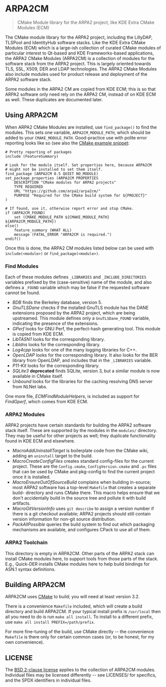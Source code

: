 # ARPA2CM

> CMake Module library for the ARPA2 project, like KDE Extra CMake Modules (ECM)

The CMake module library for the ARPA2 project, including the LillyDAP,
TLSPool and IdentityHub software stacks. Like the KDE Extra CMake Modules (ECM)
which is a large-ish collection of curated CMake modules of particular
interest to Qt-based and KDE Frameworks-based applications, the ARPA2
CMake Modules (ARPA2CM) is a collection of modules for the software
stack from the ARPA2 project. This is largely oriented towards
TLS, SSL, X509, DER and LDAP technologies. The ARPA2 CMake Modules
also include modules used for product release and deployment of
the ARPA2 software stack.

Some modules in the ARPA2 CM are copied from KDE ECM; this is so
that ARPA2 software only need rely on the ARPA2 CM, instead of
on KDE ECM as well. These duplicates are documented later.

## Using ARPA2CM

When ARPA2 CMake Modules are installed, use `find_package()` to find the
modules. This sets one variable, `ARPA2CM_MODULE_PATH`, which should be
added to your `CMAKE_MODULE_PATH`. Good-practice use with polite error
reporting looks like so (see also the [CMake example snippet](CMakeLists.example.txt):

```
# Pretty reporting of packages
include (FeatureSummary)

# Look for the module itself. Set properties here, because ARPA2CM
# might not be installed to set them itself.
find_package (ARPA2CM 0.5 QUIET NO_MODULE)
set_package_properties (ARPA2CM PROPERTIES
    DESCRIPTION "CMake modules for ARPA2 projects"
    TYPE REQUIRED
    URL "https://github.com/arpa2/arpa2cm/"
    PURPOSE "Required for the CMake build system for ${PROJECT}"
)

# If found, use it, otherwise report error and stop CMake.
if (ARPA2CM_FOUND)
    set (CMAKE_MODULE_PATH ${CMAKE_MODULE_PATH} ${ARPA2CM_MODULE_PATH})
else()
    feature_summary (WHAT ALL)
    message (FATAL_ERROR "ARPA2CM is required.")
endif()
```

Once this is done, the ARPA2 CM modules listed below can be used
with `include(<module>)` or `find_package(<module>)`.

### Find Modules

Each of these modules defines `_LIBRARIES` and `_INCLUDE_DIRECTORIES`
variables prefixed by the (case-sensitive) name of the module, and also
defines a `_FOUND` variable which may be false if the requested software
cannot be found.

 - *BDB* finds the Berkeley database, version 5.
 - *GnuTLSDane* checks if the installed GnuTLS module has the DANE extensions
   proposed by the ARPA2 project, which are being upstreamed. This module
   defines only a `GnuTLSDane_FOUND` variable, indicating the presence of the
   extensions.
 - *GPerf* looks for GNU Perf, the perfect-hash generating tool. This module
   is copied from KDE ECM.
 - *LibTASN1* looks for the corresponding library.
 - *Libldns* looks for the corresponding library.
 - *Log4cpp* looks for one of the many logging libraries for C++.
 - *OpenLDAP* looks for the corresponding library. It also looks for the BER
   library from OpenLDAP, and includes that in the `_LIBRARIES` variable.
 - *P11-Kit* looks for the corresponding library.
 - *SQLite3* **deprecated** finds SQLite, version 3, but a similar module is
   now available in CMake itself.
 - *Unbound* looks for the libraries for the caching resolving DNS server
   from NLNet labs.

One more file, *ECMFindModuleHelpers*, is included as support for *FindGperf*,
which comes from KDE ECM.

### ARPA2 Modules

ARPA2 projects have certain standards for building the ARPA2 software stack
itself. These are supported by the modules in the `modules/` directory.
They may be useful for other projects as well; they duplicate functionality
found in KDE ECM and elsewhere.

 - *MacroAddUninstallTarget* is boilerplate code from the CMake wiki,
   adding an `uninstall` target to the build.
 - *MacroCreateConfigFiles* creates standard config-files for the current
   project. These are the `Config.cmake`, `ConfigVersion.cmake` and `.pc`
   files that can be used by CMake and pkg-config to find the current
   project once it is installed.
 - *MacroEnsureOutOfSourceBuild* complains when building in-source; most
   ARPA2 software has a top-level `Makefile` that creates a separate build-
   directory and runs CMake there. This macro helps ensure that we don't
   accidentally build in the source tree and pollute it with build artifacts.
 - *MacroGitVersionInfo* uses `git describe` to assign a version number
   if there is a git checkout available; ARPA2 projects should still contain
   version information for non-git source distribution.
 - *PackAllPossible* queries the build system to find out which packaging
   mechanisms are available, and configures CPack to use all of them.


### ARPA2 Toolchain

This directory is empty in ARPA2CM. Other parts of the ARPA2 stack can install
CMake modules here, to support tools from those parts of the stack. E.g.,
Quick-DER installs CMake modules here to help build bindings for ASN.1
syntax definitions.

## Building ARPA2CM

ARPA2CM uses [CMake](https://cmake.org/) to build; you will need at least
version 3.2.

There is a convenience `Makefile` included, which will create a build
directory and build ARPA2CM. If your typical install prefix is `/usr/local`
then all you need to do is run `make all install`. To install to
a different prefix, use `make all install PREFIX=/path/prefix`.

For more fine-tuning of the build, use CMake directly -- the convenience
`Makefile` is there only for certain common cases (or, to be honest,
for my own convenience).

## LICENSE

The [BSD 2-clause license](LICENSE) applies to the collection of ARPA2CM 
modules. Individual files may be licensed differently -- see LICENSES/ 
for specifics, and the SPDX identifiers in individual files.
